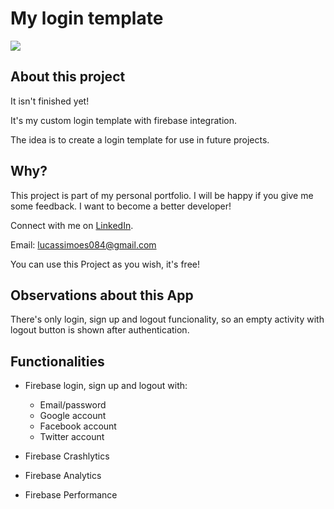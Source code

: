 # My login template

<img src="https://user-images.githubusercontent.com/25203907/65641787-09a67a00-dfc4-11e9-97d4-f5397925f8b4.png"/>

## About this project
It isn't finished yet!

It's my custom login template with firebase integration.

The idea is to create a login template for use in future projects.

## Why?

This project is part of my personal portfolio. I will be happy if you give me some feedback. I want to become a better developer!

Connect with me on [LinkedIn](https://br.linkedin.com/in/lucassimoesmartins).

Email: lucassimoes084@gmail.com

You can use this Project as you wish, it's free!

## Observations about this App

There's only login, sign up and logout funcionality, so an empty activity with logout button is shown after authentication.

## Functionalities

- Firebase login, sign up and logout with:
  - Email/password
  - Google account
  - Facebook account
  - Twitter account
  
- Firebase Crashlytics

- Firebase Analytics

- Firebase Performance
